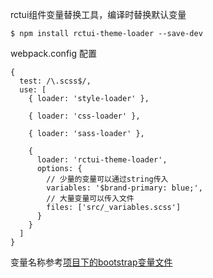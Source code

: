 rctui组件变量替换工具，编译时替换默认变量

```
$ npm install rctui-theme-loader --save-dev
```

webpack.config 配置


```
{
  test: /\.scss$/,
  use: [
    { loader: 'style-loader' },

    { loader: 'css-loader' },

    { loader: 'sass-loader' },

    {
      loader: 'rctui-theme-loader',
      options: {
        // 少量的变量可以通过string传入
        variables: '$brand-primary: blue;',
        // 大量变量可以传入文件
        files: ['src/_variables.scss']
      }
    }
  ]
}
```

变量名称参考[项目下的bootstrap变量文件](https://github.com/Lobos/react-ui/blob/master/src/styles/themes/_bootstrap.scssa)

